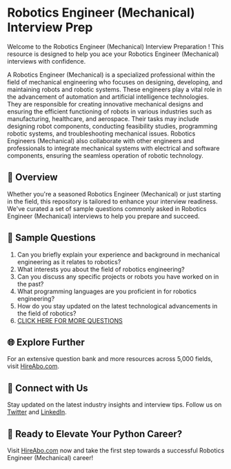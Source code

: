 # Robotics Engineer (Mechanical) Interview Prep

Welcome to the Robotics Engineer (Mechanical) Interview Preparation ! This resource is designed to help you ace your Robotics Engineer (Mechanical) interviews with confidence.

A Robotics Engineer (Mechanical) is a specialized professional within the field of mechanical engineering who focuses on designing, developing, and maintaining robots and robotic systems. These engineers play a vital role in the advancement of automation and artificial intelligence technologies. They are responsible for creating innovative mechanical designs and ensuring the efficient functioning of robots in various industries such as manufacturing, healthcare, and aerospace. Their tasks may include designing robot components, conducting feasibility studies, programming robotic systems, and troubleshooting mechanical issues. Robotics Engineers (Mechanical) also collaborate with other engineers and professionals to integrate mechanical systems with electrical and software components, ensuring the seamless operation of robotic technology.

## 🚀 Overview

Whether you're a seasoned Robotics Engineer (Mechanical) or just starting in the field, this repository is tailored to enhance your interview readiness. We've curated a set of sample questions commonly asked in Robotics Engineer (Mechanical) interviews to help you prepare and succeed.

## 📝 Sample Questions

1. Can you briefly explain your experience and background in mechanical engineering as it relates to robotics?
2. What interests you about the field of robotics engineering?
3. Can you discuss any specific projects or robots you have worked on in the past?
4. What programming languages are you proficient in for robotics engineering?
5. How do you stay updated on the latest technological advancements in the field of robotics?
6. [CLICK HERE FOR MORE QUESTIONS](https://hireabo.com/job/3_1_10/Robotics%20Engineer%20Mechanical)

## 🌐 Explore Further

For an extensive question bank and more resources across 5,000 fields, visit [HireAbo.com](https://www.hireabo.com).

## 📱 Connect with Us

Stay updated on the latest industry insights and interview tips. Follow us on [Twitter](https://twitter.com/hireabo) and [LinkedIn](https://www.linkedin.com/in/hire-abo-3609972a8/).

## 🚀 Ready to Elevate Your Python Career?

Visit [HireAbo.com](https://www.hireabo.com) now and take the first step towards a successful Robotics Engineer (Mechanical) career!